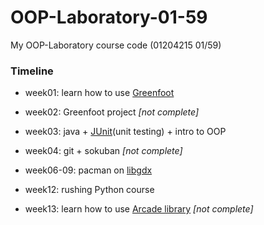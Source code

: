 # OOP-Laboratory-01-59

My OOP-Laboratory course code (01204215 01/59)

### Timeline

* week01: learn how to use [Greenfoot](https://greenfoot.org)

* week02: Greenfoot project _[not complete]_

* week03: java + [JUnit](https://www.junit.org)(unit testing) + intro to OOP

* week04: git + sokuban _[not complete]_

* week06-09: pacman on [libgdx](https://libgdx.badlogicgames.com)

* week12: rushing Python course

* week13: learn how to use [Arcade library](https://pypi.org/project/arcade) _[not complete]_
